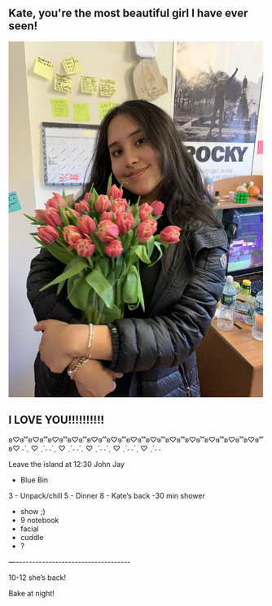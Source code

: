 <h2>Kate, you're the most beautiful girl I have ever seen!</h2> 
<html>
<body>

<img src="IMG-2883.jpg" alt="Trulli" width="500" height="700">

</body>
</html>
<h2>I LOVE YOU!!!!!!!!!!</h2>
ʚ♡ɞ˚˚ʚ♡ɞ˚˚ʚ♡ɞ˚˚ʚ♡ɞ˚˚ʚ♡ɞ˚˚ʚ♡ɞ˚˚ʚ♡ɞ˚˚ʚ♡ɞ˚˚ʚ♡ɞ˚˚ʚ♡ɞ˚˚ʚ♡ɞ˚˚ʚ♡ɞ˚˚ʚ♡ɞ˚˚ʚ♡
 ˗ˋˏ ♡ ˎˊ˗ ˗ˋˏ ♡ ˎˊ˗ ˗ˋˏ ♡ ˎˊ˗ ˗ˋˏ ♡ ˎˊ˗ ˗ˋˏ ♡ ˎˊ˗ ˗
 
 
 
 Leave the island at 12:30
John Jay
 - Blue Bin

3 - Unpack/chill
5 - Dinner
8 - Kate’s back
-30 min shower
- show ;)
- 9 notebook
- facial
- cuddle
- ? 

—-----------------------------------

10-12 she’s back!

 Bake at night!

